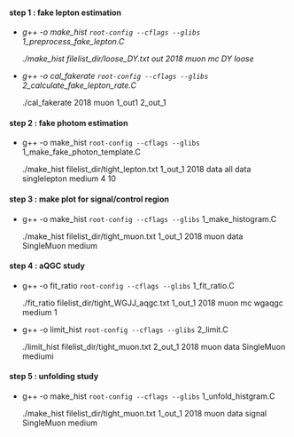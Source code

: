 #### step 1 : fake lepton estimation
*    *g++ -o make_hist `root-config --cflags --glibs` 1_preprocess_fake_lepton.C*
    
     *./make_hist filelist_dir/loose_DY.txt out 2018 muon mc DY loose*

*    *g++ -o cal_fakerate `root-config --cflags --glibs` 2_calculate_fake_lepton_rate.C*

     ./cal_fakerate 2018 muon 1_out1 2_out_1
#### step 2 : fake photom estimation
*    g++ -o make_hist `root-config --cflags --glibs` 1_make_fake_photon_template.C

     ./make_hist filelist_dir/tight_lepton.txt 1_out_1 2018 data all data singlelepton medium 4 10
#### step 3 : make plot for signal/control region
*    g++ -o make_hist `root-config --cflags --glibs` 1_make_histogram.C

     ./make_hist filelist_dir/tight_muon.txt 1_out_1 2018 muon data SingleMuon medium
#### step 4 : aQGC study
*    g++ -o fit_ratio `root-config --cflags --glibs` 1_fit_ratio.C

     ./fit_ratio filelist_dir/tight_WGJJ_aqgc.txt 1_out_1 2018 muon mc wgaqgc medium 1

*    g++ -o limit_hist `root-config --cflags --glibs` 2_limit.C

     ./limit_hist filelist_dir/tight_muon.txt 2_out_1 2018 muon data SingleMuon mediumi
#### step 5 : unfolding study
*    g++ -o make_hist `root-config --cflags --glibs` 1_unfold_histgram.C

     ./make_hist filelist_dir/tight_muon.txt 1_out_1 2018 muon data signal SingleMuon medium

